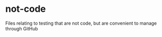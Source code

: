 # not-code
Files relating to testing that are not code, but are convenient to manage through GitHub
